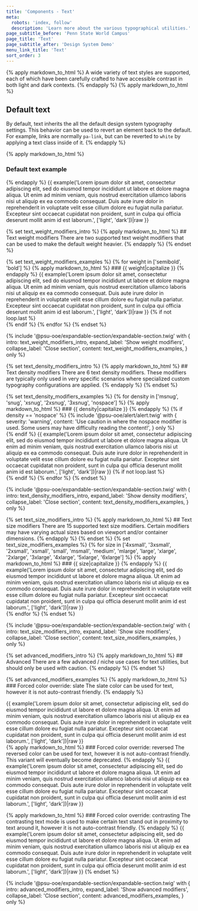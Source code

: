 ```yaml
---
title: 'Components - Text'
meta:
  robots: 'index, follow'
  description: 'Learn more about the various typographical utilities.'
page_subtitle_before: 'Penn State World Campus'
page_title: 'Text'
page_subtitle_after: 'Design System Demo'
menu_link_title: 'Text'
sort_order: 3
---
```

{% apply markdown_to_html %}
  A wide variety of text styles are supported, each of which have been
  carefully crafted to have accessible contrast in both light and dark
  contexts.
{% endapply %}
{% apply markdown_to_html %}
  ## Default text
  By default, text inherits the all the default design system typography
  settings. This behavior can be used to revert an element back to the default.
  For example, links are normally `pa-link`, but can be reverted to `white` by
  applying a text class inside of it.
{% endapply %}

{% apply markdown_to_html %}
  ### Default text example
{% endapply %}
{{ example('<span class="text">Lorem ipsum dolor sit amet, consectetur adipiscing elit, sed do eiusmod tempor incididunt ut labore et dolore magna aliqua. Ut enim ad minim veniam, quis nostrud exercitation ullamco laboris nisi ut aliquip ex ea commodo consequat. Duis aute irure dolor in reprehenderit in voluptate velit esse cillum dolore eu fugiat nulla pariatur. Excepteur sint occaecat cupidatat non proident, sunt in culpa qui officia deserunt mollit anim id est laborum.</span>', ['light', 'dark'])|raw }}
<br>

{% set text_weight_modifiers_intro %}
  {% apply markdown_to_html %}
    ## Text weight modifiers
    There are two supported text weight modifiers that can be used to make the
    default weight heavier.
  {% endapply %}
{% endset %}

{% set text_weight_modifiers_examples %}
  {% for weight in ['semibold', 'bold'] %}
    {% apply markdown_to_html %}
    ### {{ weight|capitalize }}
    {% endapply %}
    {{ example('<span class="text text--weight-' ~ weight ~ '">Lorem ipsum dolor sit amet, consectetur adipiscing elit, sed do eiusmod tempor incididunt ut labore et dolore magna aliqua. Ut enim ad minim veniam, quis nostrud exercitation ullamco laboris nisi ut aliquip ex ea commodo consequat. Duis aute irure dolor in reprehenderit in voluptate velit esse cillum dolore eu fugiat nulla pariatur. Excepteur sint occaecat cupidatat non proident, sunt in culpa qui officia deserunt mollit anim id est laborum.</span>', ['light', 'dark'])|raw }}
    {% if not loop.last %}<br>{% endif %}
  {% endfor %}
{% endset %}

{% include '@psu-ooe/expandable-section/expandable-section.twig' with {
  intro: text_weight_modifiers_intro,
  expand_label: 'Show weight modifiers',
  collapse_label: 'Close section',
  content: text_weight_modifiers_examples,
} only %}
<br>

{% set text_density_modifiers_intro %}
  {% apply markdown_to_html %}
    ## Text density modifiers
    There are 6 text density modifiers. These modifiers are typically only used
    in very specific scenarios where specialized custom typography configurations
    are applied.
  {% endapply %}
{% endset %}

{% set text_density_modifiers_examples %}
  {% for density in ['msnug', 'snug', 'xsnug', '2xsnug', '3xsnug', 'nospace'] %}
    {% apply markdown_to_html %}
      ### {{ density|capitalize }}
    {% endapply %}
    {% if density == 'nospace' %}
      {% include '@psu-ooe/alert/alert.twig' with {
      severity: 'warning',
      content: 'Use caution in where the nospace modifier is used. Some users may have difficulty reading the content!',
      } only %}
      <br>
    {% endif %}
    {{ example('<span class="text text--height-' ~ density ~ '">Lorem ipsum dolor sit amet, consectetur adipiscing elit, sed do eiusmod tempor incididunt ut labore et dolore magna aliqua. Ut enim ad minim veniam, quis nostrud exercitation ullamco laboris nisi ut aliquip ex ea commodo consequat. Duis aute irure dolor in reprehenderit in voluptate velit esse cillum dolore eu fugiat nulla pariatur. Excepteur sint occaecat cupidatat non proident, sunt in culpa qui officia deserunt mollit anim id est laborum.</span>', ['light', 'dark'])|raw }}
    {% if not loop.last %}<br>{% endif %}
  {% endfor %}
{% endset %}

{% include '@psu-ooe/expandable-section/expandable-section.twig' with {
  intro: text_density_modifiers_intro,
  expand_label: 'Show density modifiers',
  collapse_label: 'Close section',
  content: text_density_modifiers_examples,
} only %}
<br>

{% set text_size_modifiers_intro %}
  {% apply markdown_to_html %}
    ## Text size modifiers
    There are 15 supported text size modifiers. Certain modifiers may have
    varying actual sizes based on viewport and/or container dimensions.
  {% endapply %}
{% endset %}
{% set text_size_modifiers_examples %}
  {% for size in ['4xsmall', '3xsmall', '2xsmall', 'xsmall', 'small', 'msmall', 'medium', 'mlarge', 'large', 'xlarge', '2xlarge', '3xlarge', '4xlarge', '5xlarge', '6xlarge'] %}
    {% apply markdown_to_html %}
      ### {{ size|capitalize }}
    {% endapply %}
    {{ example('<span class="text text--size-' ~ size ~ '">Lorem ipsum dolor sit amet, consectetur adipiscing elit, sed do eiusmod tempor incididunt ut labore et dolore magna aliqua. Ut enim ad minim veniam, quis nostrud exercitation ullamco laboris nisi ut aliquip ex ea commodo consequat. Duis aute irure dolor in reprehenderit in voluptate velit esse cillum dolore eu fugiat nulla pariatur. Excepteur sint occaecat cupidatat non proident, sunt in culpa qui officia deserunt mollit anim id est laborum.</span>', ['light', 'dark'])|raw }}
    <br>
  {% endfor %}
{% endset %}

{% include '@psu-ooe/expandable-section/expandable-section.twig' with {
  intro: text_size_modifiers_intro,
  expand_label: 'Show size modifiers',
  collapse_label: 'Close section',
  content: text_size_modifiers_examples,
} only %}
<br>

{% set advanced_modifiers_intro %}
  {% apply markdown_to_html %}
    ## Advanced
    There are a few advanced / niche use cases for text utilities, but should
    only be used with caution.
  {% endapply %}
{% endset %}

{% set advanced_modifiers_examples %}
  {% apply markdown_to_html %}
    ### Forced color override: slate
    The slate color can be used for text, however it is not auto-contrast
    friendly.
  {% endapply %}
  
  {{ example('<span class="text text--color-slate">Lorem ipsum dolor sit amet, consectetur adipiscing elit, sed do eiusmod tempor incididunt ut labore et dolore magna aliqua. Ut enim ad minim veniam, quis nostrud exercitation ullamco laboris nisi ut aliquip ex ea commodo consequat. Duis aute irure dolor in reprehenderit in voluptate velit esse cillum dolore eu fugiat nulla pariatur. Excepteur sint occaecat cupidatat non proident, sunt in culpa qui officia deserunt mollit anim id est laborum.</span>', ['light', 'dark'])|raw }}
  <br>
  {% apply markdown_to_html %}
    ### Forced color override: reversed
    The reversed color can be used for text, however it is not auto-contrast
    friendly. This variant will eventually become deprecated.
  {% endapply %}
  {{ example('<span class="text text--color-reversed">Lorem ipsum dolor sit amet, consectetur adipiscing elit, sed do eiusmod tempor incididunt ut labore et dolore magna aliqua. Ut enim ad minim veniam, quis nostrud exercitation ullamco laboris nisi ut aliquip ex ea commodo consequat. Duis aute irure dolor in reprehenderit in voluptate velit esse cillum dolore eu fugiat nulla pariatur. Excepteur sint occaecat cupidatat non proident, sunt in culpa qui officia deserunt mollit anim id est laborum.</span>', ['light', 'dark'])|raw }}
  <br>
  
  {% apply markdown_to_html %}
    ### Forced color override: contrasting
    The contrasting text mode is used to make certain text stand out in proximity
    to text around it, however it is not auto-contrast friendly.
  {% endapply %}
  {{ example('<span class="text text--contrasting">Lorem ipsum dolor sit amet, consectetur adipiscing elit, sed do eiusmod tempor incididunt ut labore et dolore magna aliqua. Ut enim ad minim veniam, quis nostrud exercitation ullamco laboris nisi ut aliquip ex ea commodo consequat. Duis aute irure dolor in reprehenderit in voluptate velit esse cillum dolore eu fugiat nulla pariatur. Excepteur sint occaecat cupidatat non proident, sunt in culpa qui officia deserunt mollit anim id est laborum.</span>', ['light', 'dark'])|raw }}
{% endset %}

{% include '@psu-ooe/expandable-section/expandable-section.twig' with {
  intro: advanced_modifiers_intro,
  expand_label: 'Show advanced modifiers',
  collapse_label: 'Close section',
  content: advanced_modifiers_examples,
} only %}